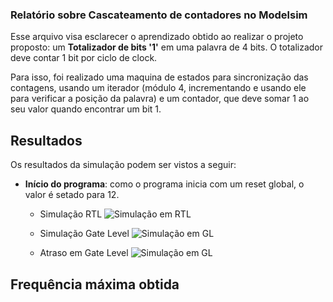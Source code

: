 ### Relatório sobre Cascateamento de contadores no Modelsim

Esse arquivo visa esclarecer o aprendizado obtido ao realizar o projeto proposto: um **Totalizador de bits '1'** em uma palavra de 4 bits. O totalizador deve contar 1 bit por ciclo de clock. 

Para isso, foi realizado uma maquina de estados para sincronização das contagens, usando um iterador (módulo 4, incrementando e usando ele para verificar a posição da palavra) e um contador, que deve somar 1 ao seu valor quando encontrar um bit 1.

## Resultados

Os resultados da simulação podem ser vistos a seguir:

* **Início do programa**: como o programa inicia com um reset global, o valor é setado para 12.

    * Simulação RTL
    ![Simulação em RTL](./img/TotalizadorA_rtl.png)

    * Simulação Gate Level
    ![Simulação em GL](./img/TotalizadorA_gate.png)

    * Atraso em Gate Level
    ![Simulação em GL](./img/TotalizadorA_atraso.png)
  
## Frequência máxima obtida

